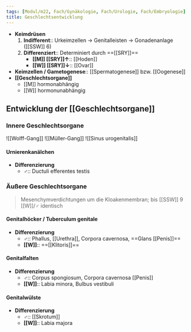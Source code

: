 ```yaml
---
tags: [Modul/m22, Fach/Gynäkologie, Fach/Urologie, Fach/Embryologie]
title: Geschlechtsentwicklung
---
```

- **Keimdrüsen**
	1. **Indifferent**:: Urkeimzellen → Genitalleisten → Gonadenanlage ([[SSW]] 6)
	2. **Differenziert**:: Determiniert durch ==[[SRY]]==
		- **[[M]] [[SRY]]↑**:: [[Hoden]]
		- **[[W]] [[SRY]]↓**:: [[Ovar]]
- **Keimzellen / Gametogenese**:: [[Spermatogenese]] bzw. [[Oogenese]]
- **[[Geschlechtsorgane]]**
	- [[M]] hormonabhängig
	- [[W]] hormonunabhängig

## Entwicklung der [[Geschlechtsorgane]]
### Innere Geschlechtsorgane
![[Wolff-Gang]]
![[Müller-Gang]]
![[Sinus urogenitalis]]
#### Urnierenkanälchen
- **Differenzierung**
	- **♂**:: Ductuli efferentes testis

### Äußere Geschlechtsorgane
> Mesenchymverdichtungen um die Kloakenmembran; bis [[SSW]] 9 [[W]]/♂ identisch
#### Genitalhöcker / Tuberculum genitale
- **Differenzierung**
	- **♂**:: Phallus, [[Urethra]], Corpora cavernosa, ==Glans [[Penis]]==
	- **[[W]]**:: ==[[Klitoris]]==
#### Genitalfalten
- **Differenzierung**
	- **♂**:: Corpus spongiosum, Corpora cavernosa [[Penis]]
	- **[[W]]**:: Labia minora, Bulbus vestibuli
#### Genitalwülste
- **Differenzierung**
	- **♂**:: [[Skrotum]]
	- **[[W]]**:: Labia majora
